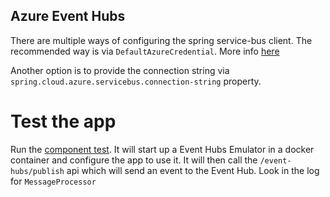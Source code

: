 ## Azure Event Hubs

There are multiple ways of configuring the spring service-bus client.
The recommended way is via `DefaultAzureCredential`. More
info [here](https://learn.microsoft.com/en-us/azure/developer/java/sdk/authentication/credential-chains#defaultazurecredential-overview)

Another option is to provide the connection string via `spring.cloud.azure.servicebus.connection-string` property.

# Test the app

Run the [component test](src/test/java/com/att/training/springboot/examples/EventHubsAppTest.java).
It will start up a Event Hubs Emulator in a docker container and configure the app to use it. It will then call the
`/event-hubs/publish` api which will send an event to the Event Hub. Look in the log for `MessageProcessor`

